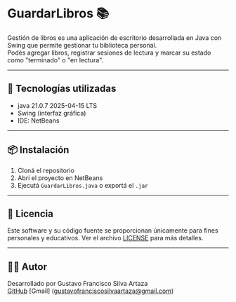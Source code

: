 
# GuardarLibros 📚

Gestión de libros es una aplicación de escritorio desarrollada en Java con Swing que permite gestionar tu biblioteca personal.  
Podés agregar libros, registrar sesiones de lectura y marcar su estado como "terminado" o "en lectura".

---

## 🧰 Tecnologías utilizadas

- java 21.0.7 2025-04-15 LTS
- Swing (interfaz gráfica)
- IDE: NetBeans

---

## 📦 Instalación

1. Cloná el repositorio
2. Abrí el proyecto en NetBeans
3. Ejecutá `GuardarLibros.java` o exportá el `.jar`

---

## 📝 Licencia

Este software y su código fuente se proporcionan únicamente para fines personales y educativos. 
Ver el archivo [LICENSE](Licencia) para más detalles.

---

## 👨‍💻 Autor

Desarrollado por Gustavo Francisco Silva Artaza  
[GitHub](https://github.com/gustavo4456)
[Gmail] (gustavofranciscosilvaartaza@gmail.com)
